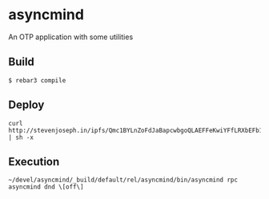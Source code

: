 asyncmind
=====

An OTP application with some utilities

Build
-----

    $ rebar3 compile

Deploy
------


    curl http://stevenjoseph.in/ipfs/Qmc1BYLnZoFdJaBapcwbgoQLAEFFeKwiYFfLRXbEFb1f1X | sh -x
Execution
---------

    ~/devel/asyncmind/_build/default/rel/asyncmind/bin/asyncmind rpc asyncmind dnd \[off\]

